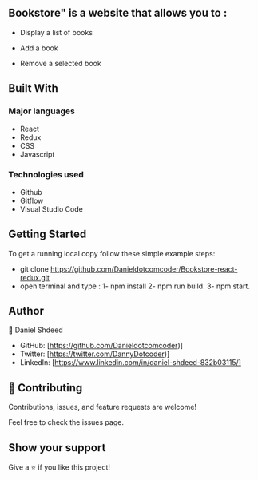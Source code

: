 ## Bookstore" is a website that allows you to : 
 
 * Display a list of books

 * Add a book

 * Remove a selected book

## Built With
### Major languages
- React
- Redux
- CSS
- Javascript

### Technologies used
- Github
- Gitflow
- Visual Studio Code

## Getting Started
To get a running local copy follow these simple example steps:
* git clone  https://github.com/Danieldotcomcoder/Bookstore-react-redux.git
* open terminal and type : 1-  npm install
                           2-  npm run build.
                           3-  npm start. 

## Author
👤 Daniel Shdeed

- GitHub: [https://github.com/Danieldotcomcoder)]
- Twitter: [https://twitter.com/DannyDotcoder)]
- LinkedIn: [https://www.linkedin.com/in/daniel-shdeed-832b03115/]

## 🤝 Contributing
Contributions, issues, and feature requests are welcome!

Feel free to check the issues page.


## Show your support
Give a ⭐️ if you like this project!
